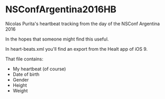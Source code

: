 # NSConfArgentina2016HB
Nicolas Purita's heartbeat tracking from the day of the NSConf Argentina 2016

In the hopes that someone might find this useful.

In heart-beats.xml you'll find an export from the Healt app of iOS 9.

That file contains:
* My heartbeat (of course)
* Date of birth
* Gender
* Height
* Weight
